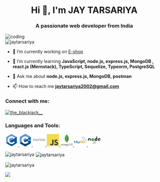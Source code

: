 <h1 align="center">Hi 👋, I'm JAY TARSARIYA</h1>
<h3 align="center">A passionate web developer from India</h3>
<img align="right" alt="coding" width="1000"src="https://camo.githubusercontent.com/48ec00ed4c84e771db4a1db90b56352923a8d644452a32b434d68e97006c9337/68747470733a2f2f63686b736b696c6c732e636f6d2f77702d636f6e74656e742f75706c6f6164732f323032302f30342f504e432d416e696d617465642d42616e6e6572732e676966">

<p align="left"> <img src="https://komarev.com/ghpvc/?username=jaytarsariya&label=Profile%20views&color=0e75b6&style=flat" alt="jaytarsariya" /> </p>

- 🔭 I’m currently working on [E-shop](https://my-e-shop-web.onrender.com)

- 🌱 I’m currently learning **JavaScript, node.js, express.js, MongoDB , react.js (Mernstack), TypeScript, Sequelize, Typeorm, PostgreSQL**

- 💬 Ask me about **node.js, express.js, MongoDB, postman**

- 📫 How to reach me **jaytarsariya2002@gmail.com**

<h3 align="left">Connect with me:</h3>
<p align="left">
<a href="https://instagram.com/the_blackjack__" target="blank"><img align="center" src="https://raw.githubusercontent.com/rahuldkjain/github-profile-readme-generator/master/src/images/icons/Social/instagram.svg" alt="the_blackjack__" height="30" width="40" /></a>
</p>

<h3 align="left">Languages and Tools:</h3>
<p align="left"> <a href="https://www.cprogramming.com/" target="_blank" rel="noreferrer"> <img src="https://raw.githubusercontent.com/devicons/devicon/master/icons/c/c-original.svg" alt="c" width="40" height="40"/> </a> <a href="https://www.w3schools.com/cpp/" target="_blank" rel="noreferrer"> <img src="https://raw.githubusercontent.com/devicons/devicon/master/icons/cplusplus/cplusplus-original.svg" alt="cplusplus" width="40" height="40"/> </a> <a href="https://expressjs.com" target="_blank" rel="noreferrer"> <img src="https://raw.githubusercontent.com/devicons/devicon/master/icons/express/express-original-wordmark.svg" alt="express" width="40" height="40"/> </a> <a href="https://developer.mozilla.org/en-US/docs/Web/JavaScript" target="_blank" rel="noreferrer"> <img src="https://raw.githubusercontent.com/devicons/devicon/master/icons/javascript/javascript-original.svg" alt="javascript" width="40" height="40"/> </a> <a href="https://www.mongodb.com/" target="_blank" rel="noreferrer"> <img src="https://raw.githubusercontent.com/devicons/devicon/master/icons/mongodb/mongodb-original-wordmark.svg" alt="mongodb" width="40" height="40"/> </a> <a href="https://www.mysql.com/" target="_blank" rel="noreferrer"> <img src="https://raw.githubusercontent.com/devicons/devicon/master/icons/mysql/mysql-original-wordmark.svg" alt="mysql" width="40" height="40"/> </a> <a href="https://nodejs.org" target="_blank" rel="noreferrer"> <img src="https://raw.githubusercontent.com/devicons/devicon/master/icons/nodejs/nodejs-original-wordmark.svg" alt="nodejs" width="40" height="40"/> </a> </p>

<p><img align="left" src="https://github-readme-stats.vercel.app/api/top-langs?username=jaytarsariya&show_icons=true&locale=en&layout=compact" alt="jaytarsariya" /></p>

<p>&nbsp;<img align="center" src="https://github-readme-stats.vercel.app/api?username=jaytarsariya&show_icons=true&locale=en" alt="jaytarsariya" /></p>

<p><img align="center" src="https://github-readme-streak-stats.herokuapp.com/?user=jaytarsariya&" alt="jaytarsariya" /></p>

<image src="https://raw.githubusercontent.com/Platane/snk/output/github-contribution-grid-snake.svg">
